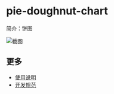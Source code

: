 # pie-doughnut-chart

简介：饼图

![截图](https://img.alicdn.com/tfs/TB1T_M6ih6I8KJjy0FgXXXXzVXa-1894-708.png)

## 更多

* [使用说明](http://gitlab.alibaba-inc.com/ice/notes/issues/830)
* [开发规范](http://gitlab.alibaba-inc.com/ice/notes/issues/830)
